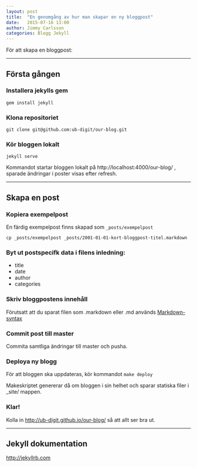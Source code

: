 ```yaml
---
layout: post
title:  "En genomgång av hur man skapar en ny bloggpost"
date:   2015-07-16 13:00
author: Jimmy Carlsson
categories: Blogg Jekyll
---
```


För att skapa en bloggpost:

---

## Första gången

### Installera jekylls gem
```
gem install jekyll
```

### Klona repositoriet
```
git clone git@github.com:ub-digit/our-blog.git
```

### Kör bloggen lokalt

```
jekyll serve
```

Kommandot startar bloggen lokalt på http://localhost:4000/our-blog/ , sparade ändringar i poster visas efter refresh.

---

## Skapa en post

### Kopiera exempelpost
En färdig exempelpost finns skapad som `_posts/exempelpost`

```
cp _posts/exempelpost _posts/2001-01-01-kort-bloggpost-titel.markdown
```

### Byt ut postspecifk data i filens inledning:

* title
* date
* author
* categories

### Skriv bloggpostens innehåll
Förutsatt att du sparat filen som .markdown eller .md används [Markdown-syntax][markdown]

### Commit post till master
Commita samtliga ändringar till master och pusha.

### Deploya ny blogg
För att bloggen ska uppdateras, kör kommandot `make deploy`

Makeskriptet genererar då om bloggen i sin helhet och sparar statiska filer i _site/ mappen.

### Klar!

Kolla in http://ub-digit.github.io/our-blog/ så att allt ser bra ut.

---

## Jekyll dokumentation

http://jekyllrb.com


[markdown]: https://github.com/adam-p/markdown-here/wiki/Markdown-Cheatsheet 

